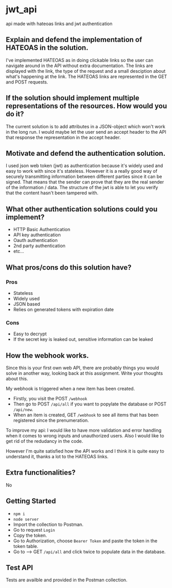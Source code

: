 # jwt_api
api made with hateoas links and jwt authentication

## Explain and defend the implementation of HATEOAS in the solution.
I've implemented HATEOAS as in doing clickable links so the user can navigate around in the API without extra documentation. The links are displayed with the link, the type of the request and a small desciption about what's happening at the link. The HATEOAS links are represented in the GET and POST requests.

## If the solution should implement multiple representations of the resources. How would you do it?
The current solution is to add attributes in a JSON-object which won't work in the long run.
I would maybe let the user send an accept header to the API that response the representation in the accept header. 

## Motivate and defend the authentication solution.
I used json web token (jwt) as authentication because it's widely used and easy to work with since it's stateless. However it is a really good way of securely transmitting information between different parties since it can be signed. That means that the sender can prove that they are the real sender of the information / data. The structure of the jwt is able to let you verify that the content hasn't been tampered with. 

## What other authentication solutions could you implement?
* HTTP Basic Authentication
* API key authentication
* Oauth authentication
* 2nd party authentication
* etc...

## What pros/cons do this solution have?

### Pros
* Stateless
* Widely used
* JSON based 
* Relies on generated tokens with expiration date

### Cons
* Easy to decrypt 
* If the secret key is leaked out, sensitive information can be leaked

## How the webhook works.
Since this is your first own web API, there are probably things you would solve in another way, looking back at this assignment. Write your thoughts about this.

My webhook is triggered when a new item has been created. 

* Firstly, you visit the POST `/webhook`
* Then go to POST `/api/all` if you want to popylate the database or POST `/api/new`. 
* When an item is created, GET `/webhook` to see all items that has been registered since the prenumeration.

To improve my api: I would like to have more validation and error handling when it comes to wrong inputs and unauthorized users. Also I would like to get rid of the redudancy in the code. 

However I'm quite satisfied how the API works and I think it is quite easy to understand it, thanks a lot to the HATEOAS links. 

## Extra functionalities? 
No

## Getting Started
* `npm i`
* `node server`
* Import the collection to Postman. 
* Go to request `Login`
* Copy the token. 
* Go to Authorization, choose `Bearer Token` and paste the token in the token table.
* Go to  --> GET `/api/all` and click twice to populate data in the database.

## Test API
Tests are availble and provided in the Postman collection.
